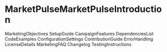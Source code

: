 # MarketPulseMarketPulseIntroduction
MarketingObjectives
SetupGuide
CampaignFeatures
DependenciesList
CodeExamples
ConfigurationSettings
ContributionGuide
ErrorHandling
LicenseDetails
MarketingFAQ
Changelog
TestingInstructions
